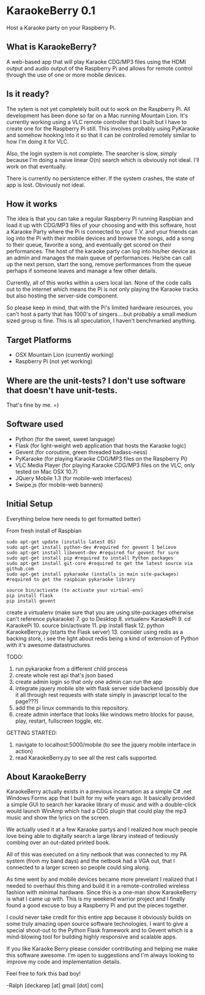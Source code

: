 # KaraokeBerry 0.1

Host a Karaoke party on your Raspberry Pi.

## What is KaraokeBerry?

A web-based app that will play Karaoke CDG/MP3 files using the HDMI output and audio output of the Raspberry Pi and allows for remote control through the use of one or more mobile devices.

## Is it ready?

The sytem is not yet completely built out to work on the Raspberry Pi.  All development has been done so far on a Mac running Mountain Lion.  It's currently working using a VLC remote controller that I built but I have to create one for the Raspberry Pi still.  This involves probably using PyKaraoke and somehow hooking into it so that it can be controlled remotely similar to how I'm doing it for VLC.

Also, the login system is not complete.  The searcher is slow, simply because I'm doing a naive linear O(n) search which is obviously not ideal.  I'll work on that eventually.

There is currently no persistence either.  If the system crashes, the state of app is lost.  Obviously not ideal.

## How it works

The idea is that you can take a regular Raspberry Pi running Raspbian and load it up with CDG/MP3 files of your choosing and with this software, host a Karaoke Party where the Pi is connected to your T.V. and your friends can log into the Pi with their mobile devices and browse the songs, add a song to their queue, favorite a song, and eventually get scored on their performances.  The host of the karaoke party can log into his/her device as an admin and manages the main queue of performances.  He/she can call up the next person, start the song, remove performances from the queue perhaps if someone leaves and manage a few other details.

Currently, all of this works within a users local lan.  None of the code calls out to the internet which means the Pi is not only playing the Karaoke tracks but also hosting the server-side component.

So please keep in mind, that with the Pi's limited hardware resources, you can't host a party that has 1000's of singers....but probably a small medium sized group is fine.  This is all speculation, I haven't benchmarked anything.

## Target Platforms

- OSX Mountain Lion (currently working)
- Raspberry Pi (not yet working)

## Where are the unit-tests? I don't use software that doesn't have unit-tests.

That's fine by me.  =)

## Software used

- Python (for the sweet, sweet language)
- Flask (for light-weight web application that hosts the Karaoke logic)
- Gevent (for coroutine, green threaded badass-ness)
- PyKaraoke (for playing Karaoke CDG/MP3 files on the Raspberry Pi)
- VLC Media Player (for playing Karaoke CDG/MP3 files on the VLC, only tested on Mac OSX 10.7)
- JQuery Mobile 1.3 (for mobile-web interfaces)
- Swipe.js (for mobile-web banners)

 
## Initial Setup

Everything below here needs to get formatted better)

From fresh install of Raspbian

    sudo apt-get update (installs latest OS)
    sudo apt-get install python-dev #required for gevent I believe
    sudo apt-get install libevent-dev #required for gevent for sure
    sudo apt-get install pip #required to install Python packages
    sudo apt-get install git-core #required to get the latest source via github.com
    sudo apt-get install pykaraoke (installs in main site-packages) #required to get the raspbian pykaraoke library
    
    source bin/activate (to activate your virtual-env)
    pip install flask
    pip install gevent

create a virtualenv (make sure that you are using site-packages otherwise can't reference pykaraoke)
7. go to Desktop
8. virtualenv KaraokePi
9. cd KaraokePi
10. source bin/activate
11. pip install flask
12. python KaraokeBerry.py (starts the Flask server)
13. consider using redis as a backing store, i see the light about redis being a kind of extension of Python with it's awesome datastructures

TODO:

1. run pykaraoke from a different child process
2. create whole rest api that's json based
3. create admin login so that only one admin can run the app
4. integrate jquery mobile site with flask server side backend (possibly due it all through rest requests with state simply in javascript local to the page???)
5. add the pi linux commands to this repository.
6. create admin interface that looks like windows metro blocks for pause, play, restart, fullscreen toggle, etc.

GETTING STARTED:
1. navigate to localhost:5000/mobile  (to see the jquery mobile interface in action)
2. read KaraokeBerry.py to see all the rest calls supported.

## About KaraokeBerry

KaraokeBerry actually exists in a previous incarnation as a simple C# .net Windows Forms app that I built for my wife years ago.  It basically
provided a simple GUI to search her karaoke library of music and with a double-click would launch WinAmp which had a CDG plugin that could
play the mp3 music and show the lyrics on the screen.  

We actually used it at a few Karaoke partys and I realized how much people love being able to digitally search a large library instead of
tediously combing over an out-dated printed book.

All of this was executed on a tiny netbook that was connected to my PA system (from my band days) and the netbook had a VGA out, that I connected
to a larger screen so people could sing along.

As time went by and mobile devices became more prevelant I realized that I needed to overhaul this thing and build it in a remote-controlled wireless
fashion with minimal hardware.  Since this is a one-man show KaraokeBerry is what I came up with.  This is my weekend warrior project and I 
finally found a good excuse to buy a Raspberry Pi and put the pieces together.

I could never take credit for this entire app because it obviously builds on some truly amazing open source software technologies.  I want to give 
a special shout-out to the Python Flask framework and to Gevent which is a mind-blowing tool for building highly responsive and scalable apps.

If you like Karaoke Berry please consider contributing and helping me make this software awesome.  I'm open to suggestions and I'm always looking
to improve my code and implementation details.

Feel free to fork this bad boy!

-Ralph [deckarep [at] gmail [dot] com]


